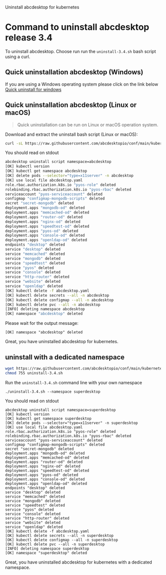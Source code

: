 Uninstall abcdesktop for kubernetes

# Command to uninstall abcdesktop release 3.4

To uninstall abcdesktop. Choose run run the `uninstall-3.4.sh` bash script using a curl.

## Quick uninstallation abcdesktop (Windows)

If you are using a Windows operating system please click on the link below  
[Quick uninstall for windows](./uninstall_kubernetes_windows.md)

## Quick uninstallation abcdesktop (Linux or macOS)

> Quick uninstallation can be run on Linux or macOS operation system. 


Download and extract the uninstall bash script (Linux or macOS):

```bash
curl -sL https://raw.githubusercontent.com/abcdesktopio/conf/main/kubernetes/uninstall-3.4.sh | bash
```

You should read on stdout 

```bash
abcdesktop uninstall script namespace=abcdesktop
[OK] kubectl version
[OK] kubectl get namespace abcdesktop
[OK] delete pods --selector="type=x11server" -n abcdesktop
[OK] use local file abcdesktop.yaml
role.rbac.authorization.k8s.io "pyos-role" deleted
rolebinding.rbac.authorization.k8s.io "pyos-rbac" deleted
serviceaccount "pyos-serviceaccount" deleted
configmap "configmap-mongodb-scripts" deleted
secret "secret-mongodb" deleted
deployment.apps "mongodb-od" deleted
deployment.apps "memcached-od" deleted
deployment.apps "router-od" deleted
deployment.apps "nginx-od" deleted
deployment.apps "speedtest-od" deleted
deployment.apps "pyos-od" deleted
deployment.apps "console-od" deleted
deployment.apps "openldap-od" deleted
endpoints "desktop" deleted
service "desktop" deleted
service "memcached" deleted
service "mongodb" deleted
service "speedtest" deleted
service "pyos" deleted
service "console" deleted
service "http-router" deleted
service "website" deleted
service "openldap" deleted
[OK] kubectl delete -f abcdesktop.yaml
[OK] kubectl delete secrets --all -n abcdesktop
[OK] kubectl delete configmap --all -n abcdesktop
[OK] kubectl delete pvc --all -n abcdesktop
[INFO] deleting namespace abcdesktop
[OK] namespace "abcdesktop" deleted
```

Please wait for the output message: 

```
[OK] namespace "abcdesktop" deleted
```

Great, you have uninstalled abcdesktop for kubernetes.


## uninstall with a dedicated namespace


```bash
wget https://raw.githubusercontent.com/abcdesktopio/conf/main/kubernetes/uninstall-3.4.sh
chmod 755 uninstall-3.4.sh
```

Run the `uninstall-3.4.sh` command line with your own namespace

```
./uninstall-3.4.sh --namespace superdesktop
```

You should read on stdout

```
abcdesktop uninstall script namespace=superdesktop
[OK] kubectl version
[OK] kubectl get namespace superdesktop
[OK] delete pods --selector="type=x11server" -n superdesktop
[OK] use local file abcdesktop.yaml
role.rbac.authorization.k8s.io "pyos-role" deleted
rolebinding.rbac.authorization.k8s.io "pyos-rbac" deleted
serviceaccount "pyos-serviceaccount" deleted
configmap "configmap-mongodb-scripts" deleted
secret "secret-mongodb" deleted
deployment.apps "mongodb-od" deleted
deployment.apps "memcached-od" deleted
deployment.apps "router-od" deleted
deployment.apps "nginx-od" deleted
deployment.apps "speedtest-od" deleted
deployment.apps "pyos-od" deleted
deployment.apps "console-od" deleted
deployment.apps "openldap-od" deleted
endpoints "desktop" deleted
service "desktop" deleted
service "memcached" deleted
service "mongodb" deleted
service "speedtest" deleted
service "pyos" deleted
service "console" deleted
service "http-router" deleted
service "website" deleted
service "openldap" deleted
[OK] kubectl delete -f abcdesktop.yaml
[OK] kubectl delete secrets --all -n superdesktop
[OK] kubectl delete configmap --all -n superdesktop
[OK] kubectl delete pvc --all -n superdesktop
[INFO] deleting namespace superdesktop
[OK] namespace "superdesktop" deleted
```

Great, you have uninstalled abcdesktop for kubernetes with a dedicated namespace.

